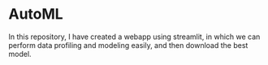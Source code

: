 # AutoML
In this repository, I have created a webapp using streamlit, in which we can perform data profiling and modeling easily, and then download the best model.
